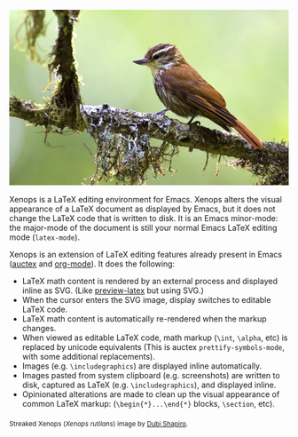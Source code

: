 <p align="center"><img width=512px src="xenops.jpg" alt="" /></p>

Xenops is a LaTeX editing environment for Emacs. Xenops alters the visual appearance of a LaTeX document as displayed by Emacs, but it does not change the LaTeX code that is written to disk. It is an Emacs minor-mode: the major-mode of the document is still your normal Emacs LaTeX editing mode (`latex-mode`).

Xenops is an extension of LaTeX editing features already present in Emacs ([auctex](https://www.gnu.org/software/auctex/) and [org-mode](https://orgmode.org/manual/Previewing-LaTeX-fragments.html)). It does the following:

- LaTeX math content is rendered by an external process and displayed inline as SVG. (Like [preview-latex](https://www.gnu.org/software/auctex/manual/preview-latex.html) but using SVG.)
- When the cursor enters the SVG image, display switches to editable LaTeX code.
- LaTeX math content is automatically re-rendered when the markup changes.
- When viewed as editable LaTeX code, math markup (`\int`, `\alpha`, etc) is replaced by unicode equivalents (This is auctex `prettify-symbols-mode`, with some additional replacements).
- Images (e.g. `\includegraphics`) are displayed inline automatically.
- Images pasted from system clipboard (e.g. screenshots) are written to disk, captured as LaTeX (e.g. `\includegraphics`), and displayed inline.
- Opinionated alterations are made to clean up the visual appearance of common LaTeX markup: (`\begin{*}...\end{*}` blocks, `\section`,  etc).

<sub>Streaked Xenops (_Xenops rutilans_) image by [Dubi Shapiro](https://conservationtours.rockjumperbirding.com/dt_gallery/gallery-tours-brazils-atlantic-rainforest/streaked-xenops-by-dubi-shapiro-001).</sub>
